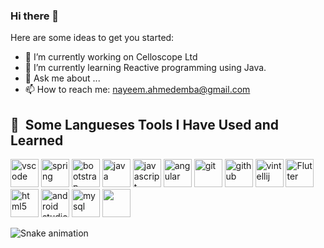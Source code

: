 ### Hi there 👋

Here are some ideas to get you started:

- 🔭 I’m currently working on Celloscope Ltd
- 🌱 I’m currently learning Reactive programming using Java.
- 💬 Ask me about ...
- 📫 How to reach me: nayeem.ahmedemba@gmail.com




<h2> 🚀 &nbsp;Some Langueses Tools I Have Used and Learned</h2>
<p align="left">
<img src="https://cdn.jsdelivr.net/gh/devicons/devicon/icons/vscode/vscode-original.svg" alt="vscode" width="45" height="45"/>
<img src="https://cdn.jsdelivr.net/gh/devicons/devicon/icons/spring/spring-original.svg" alt="spring" width="45 height="45"/>
<img src="https://cdn.jsdelivr.net/gh/devicons/devicon/icons/bootstrap/bootstrap-original.svg" alt="bootstrap" width="45 height="45"/>
<img src="https://cdn.jsdelivr.net/gh/devicons/devicon/icons/java/java-original-wordmark.svg" alt="java" width="45 height="45"/>
<img src="https://cdn.jsdelivr.net/gh/devicons/devicon/icons/javascript/javascript-original.svg"  alt="javascript" width="45 height="45"/>
<img src="https://cdn.jsdelivr.net/gh/devicons/devicon/icons/angularjs/angularjs-original.svg" alt="angular" width="45 height="45"/>
<img src="https://cdn.jsdelivr.net/gh/devicons/devicon/icons/git/git-original.svg" alt="git" width="45" height="45"/>          
<img src="https://cdn.jsdelivr.net/gh/devicons/devicon/icons/github/github-original.svg" alt="github" width="45" height="45"/>      
<img src="https://cdn.jsdelivr.net/gh/devicons/devicon/icons/intellij/intellij-original.svg" alt="vintellij" width="45" height="45"/>
<img src="https://cdn.jsdelivr.net/gh/devicons/devicon/icons/flutter/flutter-original.svg" alt="Flutter" width="45" height="45"/>
<img src="https://cdn.jsdelivr.net/gh/devicons/devicon/icons/html5/html5-original-wordmark.svg" alt="html5" width="45" height="45"/>
<img src="https://cdn.jsdelivr.net/gh/devicons/devicon/icons/androidstudio/androidstudio-original.svg" alt="android studio" width="45" height="45"/>       
<img src="https://cdn.jsdelivr.net/gh/devicons/devicon/icons/mysql/mysql-original.svg" alt="mysql" width="45" height="45"/>          
<img src="https://cdn.jsdelivr.net/gh/devicons/devicon/icons/oracle/oracle-original.svg" alt="" width="45" height="45"/>
          
          
          
          
          
 ![Snake animation](https://github.com/thepiyushmalhotra/thepiyushmalhotra/blob/output/github-contribution-grid-snake.svg)    
          


</p>
